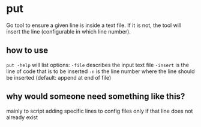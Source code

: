 # put
Go tool to ensure a given line is inside a text file. If it is not, the tool will insert the line (configurable in which line number).


## how to use
`put -help` will list options:
`-file` describes the input text file
`-insert` is the line of code that is to be inserted
`-n` is the line number where the line should be inserted (default: append at end of file)

## why would someone need something like this?
mainly to script adding specific lines to config files only if that line does not already exist
